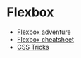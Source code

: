 # Flexbox

- [Flexbox adventure](https://codingfantasy.com/games/flexboxadventure)
- [Flexbox cheatsheet](https://www.digitalocean.com/community/cheatsheets/css-flexbox?utm_medium=content_acq&utm_source=css-tricks&utm_campaign=&utm_content=awareness_bestsellers)
- [CSS Tricks](https://css-tricks.com/snippets/css/a-guide-to-flexbox/)
